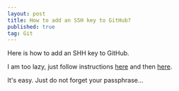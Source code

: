 ```yaml
---
layout: post
title: How to add an SSH key to GitHub?
published: true
tag: Git
---
```




Here is how to add an SHH key to GitHub.



I am too lazy, just follow instructions [here](https://docs.github.com/en/github/authenticating-to-github/connecting-to-github-with-ssh/generating-a-new-ssh-key-and-adding-it-to-the-ssh-agent) and then [here](https://docs.github.com/en/github/authenticating-to-github/connecting-to-github-with-ssh/adding-a-new-ssh-key-to-your-github-account).

It's easy. Just do not forget your passphrase...

